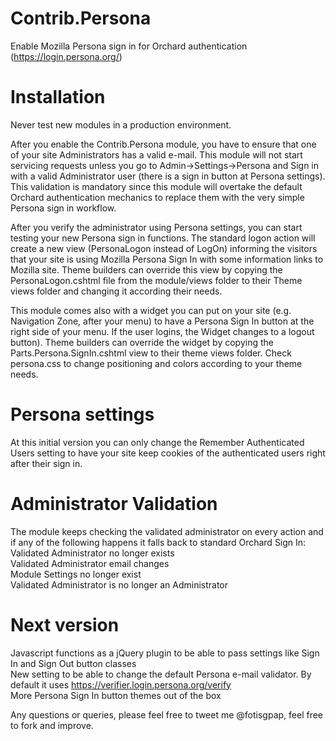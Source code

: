 Contrib.Persona
===============

Enable Mozilla Persona sign in for Orchard authentication (https://login.persona.org/)

Installation
============

Never test new modules in a production environment.

After you enable the Contrib.Persona module, you have to ensure that one of your site Administrators has a valid e-mail.
This module will not start servicing requests unless you go to Admin->Settings->Persona and Sign in with a valid Administrator user (there is a sign in button at Persona settings).
This validation is mandatory since this module will overtake the default Orchard authentication mechanics to replace them with the very simple Persona sign in workflow.

After you verify the administrator using Persona settings, you can start testing your new Persona sign in functions. The standard logon action will create a new view (PersonaLogon instead of LogOn) informing the visitors that your site is using Mozilla Persona Sign In with some information links to Mozilla site.
Theme builders can override this view by copying the PersonaLogon.cshtml file from the module/views folder to their Theme views folder and changing it according their needs.

This module comes also with a widget you can put on your site (e.g. Navigation Zone, after your menu) to have a Persona Sign In button at the right side of your menu. If the user logins, the Widget changes to a logout button).
Theme builders can override the widget by copying the Parts.Persona.SignIn.cshtml view to their theme views folder.
Check persona.css to change positioning and colors according to your theme needs.

Persona settings
================

At this initial version you can only change the Remember Authenticated Users setting to have your site keep cookies of the authenticated users right after their sign in.

Administrator Validation
========================

The module keeps checking the validated administrator on every action and if any of the following happens it falls back to standard Orchard Sign In:<br>
Validated Administrator no longer exists<br>
Validated Administrator email changes<br>
Module Settings no longer exist<br>
Validated Administrator is no longer an Administrator<br>

Next version
============

Javascript functions as a jQuery plugin to be able to pass settings like Sign In and Sign Out button classes<br>
New setting to be able to change the default Persona e-mail validator. By default it uses https://verifier.login.persona.org/verify<br>
More Persona Sign In button themes out of the box<br>

Any questions or queries, please feel free to tweet me @fotisgpap, feel free to fork and improve.
